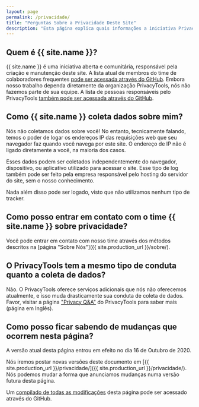 ```yaml
---
layout: page
permalink: /privacidade/
title: "Perguntas Sobre a Privacidade Deste Site"
description: "Esta página explica quais informações a iniciativa Privacidade Digital e entidades relacionadas coletam sobre seus usuários, o que é feito com essas informações, entre outras coisas."
---
```


## Quem é {{ site.name }}?

{{ site.name }} é uma iniciativa aberta e comunitária, responsável pela criação e manutenção deste site. A lista atual de membros do time de colaboradores frequentes [pode ser acessada através do GitHub](https://github.com/orgs/PrivacidadeDigital/people). Embora nosso trabalho dependa diretamente da organização PrivacyTools, nós não fazemos parte de sua equipe. A lista de pessoas responsáveis pelo PrivacyTools [também pode ser acessada através do GitHub](https://github.com/orgs/privacytools/people).

## Como {{ site.name }} coleta dados sobre mim?

Nós não coletamos dados sobre você! No entanto, tecnicamente falando, temos o poder de logar os endereços IP das requisições web que seu navegador faz quando você navega por este site. O endereço de IP não é ligado diretamente a você, na maioria dos casos.

Esses dados podem ser coletados independentemente do navegador, dispositivo, ou aplicativo utilizado para acessar o site. Esse tipo de log também pode ser feito pela empresa responsável pelo hosting do servidor do site, sem o nosso conhecimento.

Nada além disso pode ser logado, visto que não utilizamos nenhum tipo de tracker.

## Como posso entrar em contato com o time {{ site.name }} sobre privacidade?

Você pode entrar em contato com nosso time através dos métodos descritos na [página "Sobre Nós"]({{ site.production_url }}/sobre/).

## O PrivacyTools tem a mesmo tipo de conduta quanto a coleta de dados?

Não. O PrivacyTools oferece serviços adicionais que nós não oferecemos atualmente, e isso muda drasticamente sua conduta de coleta de dados. Favor, visitar a página ["Privacy Q&A"](https://www.privacytools.io/privacy/) do PrivacyTools para saber mais (página em Inglês).

## Como posso ficar sabendo de mudanças que ocorrem nesta página?

A versão atual desta página entrou em efeito no dia 16 de Outubro de 2020.

Nós iremos postar novas versões deste documento em [{{ site.production_url }}/privacidade/]({{ site.production_url }}/privacidade/). Nós podemos mudar a forma que anunciamos mudanças numa versão futura desta página.

Um [compilado de todas as modificações](https://github.com/PrivacidadeDigital/privacidade.digital/commits/master/pages/privacy.md) desta página pode ser acessado através do GitHub.

